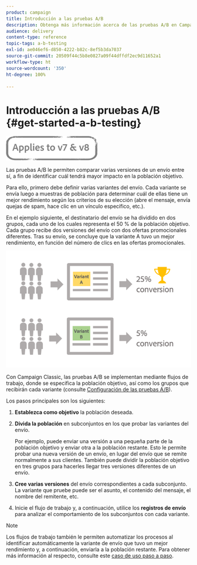```yaml
---
product: campaign
title: Introducción a las pruebas A/B
description: Obtenga más información acerca de las pruebas A/B en Campaign Classic.
audience: delivery
content-type: reference
topic-tags: a-b-testing
exl-id: ae046ef6-d850-4222-b82c-8ef5b3da7037
source-git-commit: 20509f44c5b8e0827a09f44dffdf2ec9d11652a1
workflow-type: ht
source-wordcount: '350'
ht-degree: 100%

---
```


# Introducción a las pruebas A/B {#get-started-a-b-testing}

![](../../assets/common.svg)

Las pruebas A/B le permiten comparar varias versiones de un envío entre sí, a fin de identificar cuál tendrá mayor impacto en la población objetivo.

Para ello, primero debe definir varias variantes del envío. Cada variante se envía luego a muestras de población para determinar cuál de ellas tiene un mejor rendimiento según los criterios de su elección (abre el mensaje, envía quejas de spam, hace clic en un vínculo específico, etc.).

En el ejemplo siguiente, el destinatario del envío se ha dividido en dos grupos, cada uno de los cuales representa el 50 % de la población objetivo. Cada grupo recibe dos versiones del envío con dos ofertas promocionales diferentes. Tras su envío, se concluye que la variante A tuvo un mejor rendimiento, en función del número de clics en las ofertas promocionales.

![](assets/a-b-testing-schema.png)

Con Campaign Classic, las pruebas A/B se implementan mediante flujos de trabajo, donde se especifica la población objetivo, así como los grupos que recibirán cada variante (consulte [Configuración de las pruebas A/B](configuring-a-b-testing.md)).

Los pasos principales son los siguientes:

1. **Establezca como objetivo** la población deseada.
1. **Divida la población** en subconjuntos en los que probar las variantes del envío.

   Por ejemplo, puede enviar una versión a una pequeña parte de la población objetivo y enviar otra a la población restante. Esto le permite probar una nueva versión de un envío, en lugar del envío que se remite normalmente a sus clientes. También puede dividir la población objetivo en tres grupos para hacerles llegar tres versiones diferentes de un envío.

1. **Cree varias versiones** del envío correspondientes a cada subconjunto. La variante que pruebe puede ser el asunto, el contenido del mensaje, el nombre del remitente, etc.
1. Inicie el flujo de trabajo y, a continuación, utilice los **registros de envío** para analizar el comportamiento de los subconjuntos con cada variante.

>[!NOTE]
>
>Los flujos de trabajo también le permiten automatizar los procesos al identificar automáticamente la variante de envío que tuvo un mejor rendimiento y, a continuación, enviarla a la población restante. Para obtener más información al respecto, consulte este [caso de uso paso a paso](a-b-testing-use-case.md).
